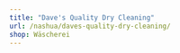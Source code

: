 ```yaml
---
title: "Dave's Quality Dry Cleaning"
url: /nashua/daves-quality-dry-cleaning/
shop: Wäscherei
---
```

